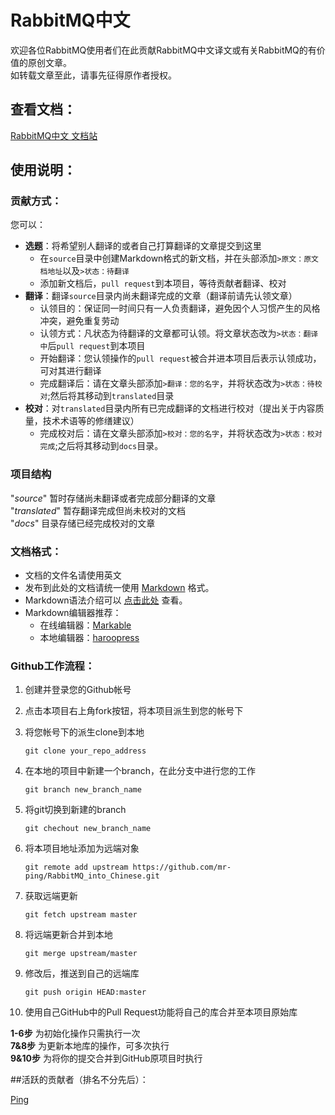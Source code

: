 # RabbitMQ中文

欢迎各位RabbitMQ使用者们在此贡献RabbitMQ中文译文或有关RabbitMQ的有价值的原创文章。  
如转载文章至此，请事先征得原作者授权。

## 查看文档：

[RabbitMQ中文 文档站](http://rabbitmq.mr-ping.com)

## 使用说明：
### 贡献方式：

您可以：

- **选题**：将希望别人翻译的或者自己打算翻译的文章提交到这里
    - 在`source`目录中创建Markdown格式的新文档，并在头部添加`>原文：原文档地址`以及`>状态：待翻译`
    - 添加新文档后，`pull request`到本项目，等待贡献者翻译、校对
- **翻译**：翻译`source`目录内尚未翻译完成的文章（翻译前请先认领文章）
    - 认领目的：保证同一时间只有一人负责翻译，避免因个人习惯产生的风格冲突，避免重复劳动
    - 认领方式：凡状态为待翻译的文章都可认领。将文章状态改为`>状态：翻译中`后`pull request`到本项目
    - 开始翻译：您认领操作的`pull request`被合并进本项目后表示认领成功，可对其进行翻译
    - 完成翻译后：请在文章头部添加`>翻译：您的名字`，并将状态改为`>状态：待校对`;然后将其移动到`translated`目录
- **校对**：对`translated`目录内所有已完成翻译的文档进行校对（提出关于内容质量，技术术语等的修缮建议）
    - 完成校对后：请在文章头部添加`>校对：您的名字`，并将状态改为`>状态：校对完成`;之后将其移动到`docs`目录。

### 项目结构

"*source*" 暂时存储尚未翻译或者完成部分翻译的文章  
"*translated*" 暂存翻译完成但尚未校对的文档  
"*docs*" 目录存储已经完成校对的文章

### 文档格式：

- 文档的文件名请使用英文
- 发布到此处的文档请统一使用 [Markdown](http://zh.wikipedia.org/wiki/Markdown) 格式。
- Markdown语法介绍可以 [点击此处](http://wowubuntu.com/markdown/) 查看。
- Markdown编辑器推荐：
    - 在线编辑器：[Markable](http://markable.in/)
    - 本地编辑器：[haroopress](http://pad.haroopress.com/user.html)

### Github工作流程：

 1. 创建并登录您的Github帐号
 2. 点击本项目右上角fork按钮，将本项目派生到您的帐号下
 3. 将您帐号下的派生clone到本地

        git clone your_repo_address

 4. 在本地的项目中新建一个branch，在此分支中进行您的工作

        git branch new_branch_name

 5. 将git切换到新建的branch

        git chechout new_branch_name

 6. 将本项目地址添加为远端对象

        git remote add upstream https://github.com/mr-ping/RabbitMQ_into_Chinese.git

 7. 获取远端更新

        git fetch upstream master

 8. 将远端更新合并到本地

        git merge upstream/master

 9. 修改后，推送到自己的远端库

        git push origin HEAD:master

 10. 使用自己GitHub中的Pull Request功能将自己的库合并至本项目原始库

**1-6步** 为初始化操作只需执行一次  
**7&8步** 为更新本地库的操作，可多次执行  
**9&10步** 为将你的提交合并到GitHub原项目时执行  

##活跃的贡献者（排名不分先后）：

[Ping](http://mr-ping.com)
